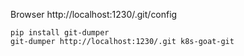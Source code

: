 Browser http://localhost:1230/.git/config

```
pip install git-dumper
git-dumper http://localhost:1230/.git k8s-goat-git
```
